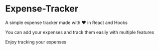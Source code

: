 # Expense-Tracker
A simple expense tracker made with ❤️ in React and Hooks

You can add your expenses and track them easily with multiple features

Enjoy tracking your expenses

